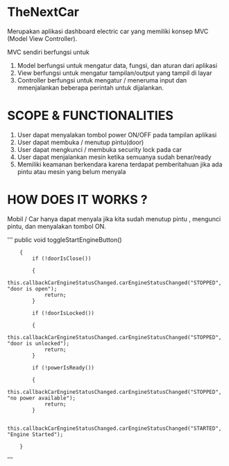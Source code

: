 # TheNextCar

Merupakan aplikasi dashboard electric car yang memiliki konsep MVC (Model View Controller).

MVC sendiri berfungsi untuk

1. Model berfungsi untuk mengatur data, fungsi, dan aturan dari aplikasi
2. View berfungsi untuk mengatur tampilan/output yang tampil di layar
3. Controller berfungsi untuk mengatur / meneruma input dan mmenjalankan beberapa perintah untuk dijalankan.


# SCOPE & FUNCTIONALITIES

1. User dapat menyalakan tombol power ON/OFF pada tampilan aplikasi
2. User dapat membuka / menutup pintu(door)
3. User dapat mengkunci / membuka security lock pada car
4. User dapat menjalankan mesin ketika semuanya sudah benar/ready
5. Memiliki keamanan berkendara karena terdapat pemberitahuan jika ada pintu atau mesin yang belum menyala

# HOW DOES IT WORKS ?

Mobil / Car hanya dapat menyala jika kita sudah menutup pintu , mengunci pintu, dan menyalakan tombol ON.

'''
public void toggleStartEngineButton()

        {
            if (!doorIsClose())
            
            {
                this.callbackCarEngineStatusChanged.carEngineStatusChanged("STOPPED", "door is open");
                return;
            }
            
            if (!doorIsLocked())
            
            {
                this.callbackCarEngineStatusChanged.carEngineStatusChanged("STOPPED", "door is unlocked");
                return;
            }
            
            if (!powerIsReady())
            
            {
                this.callbackCarEngineStatusChanged.carEngineStatusChanged("STOPPED", "no power available");
                return;
            }
            
            this.callbackCarEngineStatusChanged.carEngineStatusChanged("STARTED", "Engine Started");
            
        }
 '''
